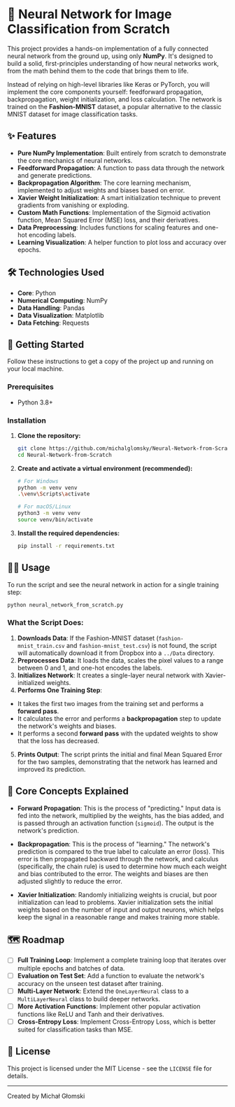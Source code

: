 # 🧠 Neural Network for Image Classification from Scratch

This project provides a hands-on implementation of a fully connected neural network from the ground up, using only **NumPy**. It's designed to build a solid, first-principles understanding of how neural networks work, from the math behind them to the code that brings them to life.

Instead of relying on high-level libraries like Keras or PyTorch, you will implement the core components yourself: feedforward propagation, backpropagation, weight initialization, and loss calculation. The network is trained on the **Fashion-MNIST** dataset, a popular alternative to the classic MNIST dataset for image classification tasks.

## ✨ Features

- **Pure NumPy Implementation**: Built entirely from scratch to demonstrate the core mechanics of neural networks.
- **Feedforward Propagation**: A function to pass data through the network and generate predictions.
- **Backpropagation Algorithm**: The core learning mechanism, implemented to adjust weights and biases based on error.
- **Xavier Weight Initialization**: A smart initialization technique to prevent gradients from vanishing or exploding.
- **Custom Math Functions**: Implementation of the Sigmoid activation function, Mean Squared Error (MSE) loss, and their derivatives.
- **Data Preprocessing**: Includes functions for scaling features and one-hot encoding labels.
- **Learning Visualization**: A helper function to plot loss and accuracy over epochs.

## 🛠️ Technologies Used

*   **Core**: Python
*   **Numerical Computing**: NumPy
*   **Data Handling**: Pandas
*   **Data Visualization**: Matplotlib
*   **Data Fetching**: Requests

## 🚀 Getting Started

Follow these instructions to get a copy of the project up and running on your local machine.

### Prerequisites

- Python 3.8+

### Installation

1.  **Clone the repository:**
    ```sh
    git clone https://github.com/michalglomsky/Neural-Network-from-Scratch.git
    cd Neural-Network-from-Scratch
    ```

2.  **Create and activate a virtual environment (recommended):**
    ```sh
    # For Windows
    python -m venv venv
    .\venv\Scripts\activate

    # For macOS/Linux
    python3 -m venv venv
    source venv/bin/activate
    ```

3.  **Install the required dependencies:**
    ```sh
    pip install -r requirements.txt
    ```

## 🏃‍♀️ Usage

To run the script and see the neural network in action for a single training step:

```sh
python neural_network_from_scratch.py
```

### What the Script Does:

1.  **Downloads Data**: If the Fashion-MNIST dataset (`fashion-mnist_train.csv` and `fashion-mnist_test.csv`) is not found, the script will automatically download it from Dropbox into a `../Data` directory.
2.  **Preprocesses Data**: It loads the data, scales the pixel values to a range between 0 and 1, and one-hot encodes the labels.
3.  **Initializes Network**: It creates a single-layer neural network with Xavier-initialized weights.
4.  **Performs One Training Step**:
   *   It takes the first two images from the training set and performs a **forward pass**.
   *   It calculates the error and performs a **backpropagation** step to update the network's weights and biases.
   *   It performs a second **forward pass** with the updated weights to show that the loss has decreased.
5.  **Prints Output**: The script prints the initial and final Mean Squared Error for the two samples, demonstrating that the network has learned and improved its prediction.

## 🧠 Core Concepts Explained

*   **Forward Propagation**: This is the process of "predicting." Input data is fed into the network, multiplied by the weights, has the bias added, and is passed through an activation function (`sigmoid`). The output is the network's prediction.

*   **Backpropagation**: This is the process of "learning." The network's prediction is compared to the true label to calculate an error (loss). This error is then propagated backward through the network, and calculus (specifically, the chain rule) is used to determine how much each weight and bias contributed to the error. The weights and biases are then adjusted slightly to reduce the error.

*   **Xavier Initialization**: Randomly initializing weights is crucial, but poor initialization can lead to problems. Xavier initialization sets the initial weights based on the number of input and output neurons, which helps keep the signal in a reasonable range and makes training more stable.

## 🗺️ Roadmap

- [ ] **Full Training Loop**: Implement a complete training loop that iterates over multiple epochs and batches of data.
- [ ] **Evaluation on Test Set**: Add a function to evaluate the network's accuracy on the unseen test dataset after training.
- [ ] **Multi-Layer Network**: Extend the `OneLayerNeural` class to a `MultiLayerNeural` class to build deeper networks.
- [ ] **More Activation Functions**: Implement other popular activation functions like ReLU and Tanh and their derivatives.
- [ ] **Cross-Entropy Loss**: Implement Cross-Entropy Loss, which is better suited for classification tasks than MSE.

## 📄 License

This project is licensed under the MIT License - see the `LICENSE` file for details.

---

Created by Michał Głomski

